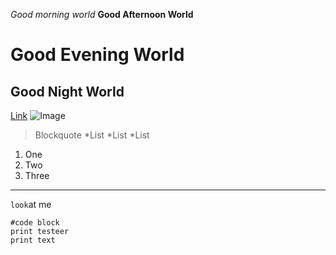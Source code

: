 *Good morning world*
**Good Afternoon World**
# Good Evening World
## Good Night World
[Link](https://www.youtube.com/)
![Image](https://media.nature.com/lw800/magazine-assets/d41586-019-00938-9/d41586-019-00938-9_16560868.jpg)
>Blockquote
*List
*List
*List
1. One 
2. Two
3. Three
---
`look`at me
```
#code block
print testeer
print text
```
